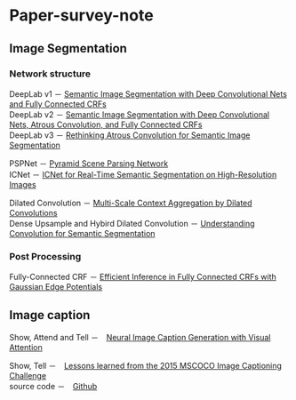 # Paper-survey-note

## Image Segmentation
### Network structure
DeepLab v1 － [Semantic Image Segmentation with Deep Convolutional Nets and Fully Connected CRFs](https://arxiv.org/abs/1412.7062)  
DeepLab v2 － [Semantic Image Segmentation with Deep Convolutional Nets, Atrous Convolution, and Fully Connected CRFs](https://arxiv.org/abs/1606.00915)  
DeepLab v3 － [Rethinking Atrous Convolution for Semantic Image Segmentation](https://arxiv.org/abs/1706.05587)

PSPNet － [Pyramid Scene Parsing Network](https://arxiv.org/abs/1612.01105)  
ICNet － [ICNet for Real-Time Semantic Segmentation on High-Resolution Images](https://arxiv.org/abs/1704.08545)

Dilated Convolution － [Multi-Scale Context Aggregation by Dilated Convolutions](https://arxiv.org/abs/1511.07122)  
Dense Upsample and Hybird Dilated Convolution － [Understanding Convolution for Semantic Segmentation](https://arxiv.org/abs/1702.08502)

### Post Processing
Fully-Connected CRF － [Efficient Inference in Fully Connected CRFs with Gaussian Edge Potentials](https://arxiv.org/abs/1210.5644)

## Image caption
Show, Attend and Tell －　[Neural Image Caption Generation with Visual Attention](https://arxiv.org/abs/1502.03044)

Show, Tell －　[Lessons learned from the 2015 MSCOCO Image Captioning Challenge](https://arxiv.org/abs/1609.06647)  
source code －　[Github](https://github.com/tensorflow/models/tree/master/research/im2txt)
